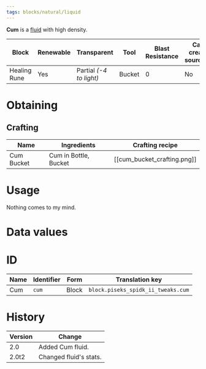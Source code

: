 ```yaml
---
tags: blocks/natural/liquid
---
```


**Cum** is a [fluid](https://minecraft.fandom.com/wiki/Fluid) with high density.

| Block        | Renewable | Transparent             | Tool   | Blast Resistance | Can create sources? | Flow distance | Flow Speed     | Creative Tab |
| ------------ | --------- | ----------------------- | ------ | ---------------- | ------------------- | ------------- | -------------- | ------------ |
| Healing Rune | Yes       | Partial _(-4 to light)_ | Bucket | 0                | No                  | 2 blocks      | 60 ticks/block | Brewing      |

# Obtaining
## Crafting

| Name       | Ingredients           | Crafting recipe                   |
| ---------- | --------------------- | --------------------------------- |
| Cum Bucket | Cum in Bottle, Bucket | [[cum_bucket_crafting.png]] |

# Usage

Nothing comes to my mind.

# Data values
# ID

| Name | Identifier | Form  | Translation key                    |
| ---- | ---------- | ----- | ---------------------------------- |
| Cum  | `cum`      | Block | `block.piseks_spidk_ii_tweaks.cum` | 

# History

| Version | Change                 |
| ------- | ---------------------- |
| 2.0     | Added Cum fluid.       |
| 2.0t2   | Changed fluid's stats. |